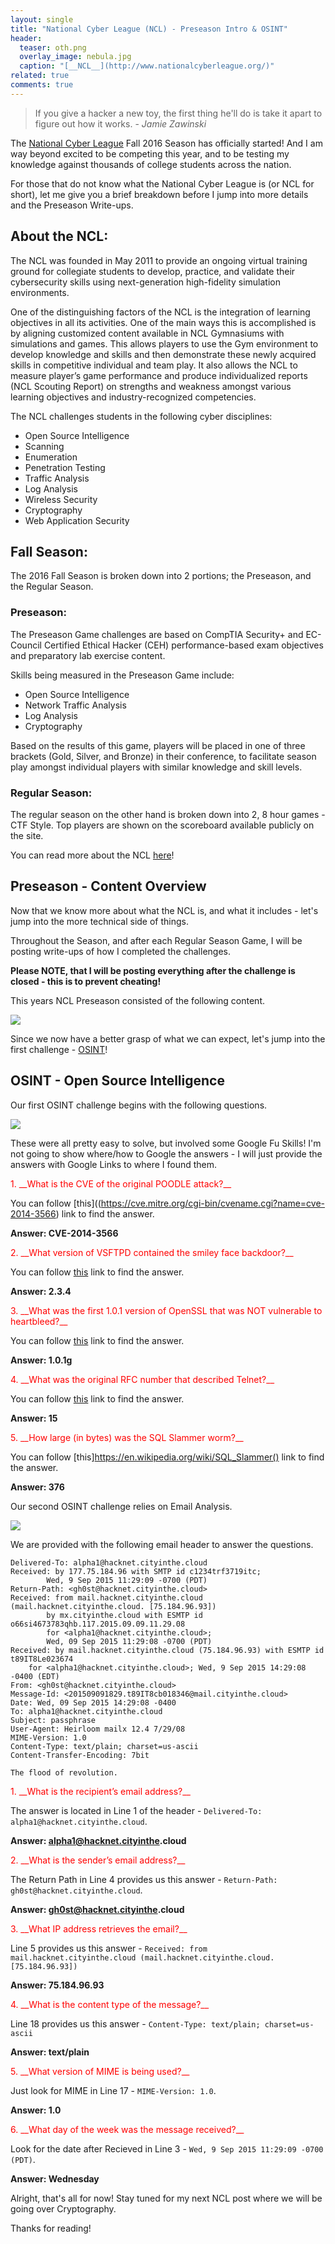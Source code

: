 ```yaml
---
layout: single
title: "National Cyber League (NCL) - Preseason Intro & OSINT"
header:
  teaser: oth.png
  overlay_image: nebula.jpg
  caption: "[__NCL__](http://www.nationalcyberleague.org/)"
related: true
comments: true
---
```


> If you give a hacker a new toy, the first thing he'll do is take it apart to figure out how it works. - _Jamie Zawinski_

The [National Cyber League](http://www.nationalcyberleague.org/) Fall 2016 Season has officially started! And I am way beyond excited to be competing this year, and to be testing my knowledge against thousands of college students across the nation.

For those that do not know what the National Cyber League is (or NCL for short), let me give you a brief breakdown before I jump into more details and the Preseason Write-ups.

## About the NCL:

The NCL was founded in May 2011 to provide an ongoing virtual training ground for collegiate students to develop, practice, and validate their cybersecurity skills using next-generation high-fidelity simulation environments.

One of the distinguishing factors of the NCL is the integration of learning objectives in all its activities. One of the main ways this is accomplished is by aligning customized content available in NCL Gymnasiums with simulations and games. This allows players to use the Gym environment to develop knowledge and skills and then demonstrate these newly acquired skills in competitive individual and team play. It also allows the NCL to measure player’s game performance and produce individualized reports (NCL Scouting Report) on strengths and weakness amongst various learning objectives and industry-recognized competencies.

The NCL challenges students in the following cyber disciplines:

* Open Source Intelligence
* Scanning
* Enumeration
* Penetration Testing
* Traffic Analysis
* Log Analysis
* Wireless Security
* Cryptography
* Web Application Security

## Fall Season:

The 2016 Fall Season is broken down into 2 portions; the Preseason, and the Regular Season.

### Preseason:

The Preseason Game challenges are based on CompTIA Security+ and EC-Council Certified Ethical Hacker (CEH) performance-based exam objectives and preparatory lab exercise content.
 
Skills being measured in the Preseason Game include:

* Open Source Intelligence
* Network Traffic Analysis
* Log Analysis
* Cryptography
 
Based on the results of this game, players will be placed in one of three brackets (Gold, Silver, and Bronze) in their conference, to facilitate season play amongst individual players with similar knowledge and skill levels.

### Regular Season:

The regular season on the other hand is broken down into 2, 8 hour games - CTF Style. Top players are shown on the scoreboard available publicly on the site.

You can read more about the NCL [here](http://www.nationalcyberleague.org/fall-season)!

## Preseason - Content Overview

Now that we know more about what the NCL is, and what it includes - let's jump into the more technical side of things.

Throughout the Season, and after each Regular Season Game, I will be posting write-ups of how I completed the challenges.

**Please NOTE, that I will be posting everything after the challenge is closed - this is to prevent cheating!**

This years NCL Preseason consisted of the following content.

<a href="/images/ncl1.png"><img src="/images/ncl1.png"></a>

Since we now have a better grasp of what we can expect, let's jump into the first challenge - [OSINT](https://en.wikipedia.org/wiki/Open-source_intelligence)!

## OSINT - Open Source Intelligence

Our first OSINT challenge begins with the following questions.

<a href="/images/ncl2.png"><img src="/images/ncl2.png"></a>

These were all pretty easy to solve, but involved some Google Fu Skills! I'm not going to show where/how to Google the answers - I will just provide the answers with Google Links to where I found them.

<div class="rBorder" markdown="1">
<span style="color:red">1. __What is the CVE of the original POODLE attack?__</span>

You can follow [this]((https://cve.mitre.org/cgi-bin/cvename.cgi?name=cve-2014-3566) link to find the answer.

__Answer: CVE-2014-3566__
</div>


<div class="rBorder" markdown="1">
<span style="color:red">2. __What version of VSFTPD contained the smiley face backdoor?__</span>

You can follow [this](http://www.computersecuritystudent.com/SECURITY_TOOLS/METASPLOITABLE/EXPLOIT/lesson8/) link to find the answer.

__Answer: 2.3.4__
</div>


<div class="rBorder" markdown="1">
<span style="color:red">3. __What was the first 1.0.1 version of OpenSSL that was NOT vulnerable to heartbleed?__</span>

You can follow [this](http://heartbleed.com/) link to find the answer.

__Answer: 1.0.1g__
</div>


<div class="rBorder" markdown="1">
<span style="color:red">4. __What was the original RFC number that described Telnet?__</span>

You can follow [this](https://en.wikipedia.org/wiki/Telnet) link to find the answer.

__Answer: 15__
</div>


<div class="rBorder" markdown="1">
<span style="color:red">5. __How large (in bytes) was the SQL Slammer worm?__</span>

You can follow [this]https://en.wikipedia.org/wiki/SQL_Slammer() link to find the answer.

__Answer: 376__
</div>

Our second OSINT challenge relies on Email Analysis.

<a href="/images/ncl3.png"><img src="/images/ncl3.png"></a>

We are provided with the following email header to answer the questions.

```
Delivered-To: alpha1@hacknet.cityinthe.cloud
Received: by 177.75.184.96 with SMTP id c1234trf3719itc;
        Wed, 9 Sep 2015 11:29:09 -0700 (PDT)
Return-Path: <gh0st@hacknet.cityinthe.cloud>
Received: from mail.hacknet.cityinthe.cloud (mail.hacknet.cityinthe.cloud. [75.184.96.93])
        by mx.cityinthe.cloud with ESMTP id o66si4673783qhb.117.2015.09.09.11.29.08
        for <alpha1@hacknet.cityinthe.cloud>;
        Wed, 09 Sep 2015 11:29:08 -0700 (PDT)
Received: by mail.hacknet.cityinthe.cloud (75.184.96.93) with ESMTP id t89IT8Le023674
	for <alpha1@hacknet.cityinthe.cloud>; Wed, 9 Sep 2015 14:29:08 -0400 (EDT)
From: <gh0st@hacknet.cityinthe.cloud>
Message-Id: <201509091829.t89IT8cb018346@mail.cityinthe.cloud>
Date: Wed, 09 Sep 2015 14:29:08 -0400
To: alpha1@hacknet.cityinthe.cloud
Subject: passphrase
User-Agent: Heirloom mailx 12.4 7/29/08
MIME-Version: 1.0
Content-Type: text/plain; charset=us-ascii
Content-Transfer-Encoding: 7bit

The flood of revolution.
```
<div class="rBorder" markdown="1">
<span style="color:red">1. __What is the recipient’s email address?__</span>

The answer is located in Line 1 of the header - `Delivered-To: alpha1@hacknet.cityinthe.cloud`.

__Answer: alpha1@hacknet.cityinthe.cloud__
</div>


<div class="rBorder" markdown="1">
<span style="color:red">2. __What is the sender’s email address?__</span>

The Return Path in Line 4 provides us this answer - `Return-Path: gh0st@hacknet.cityinthe.cloud`.

__Answer: gh0st@hacknet.cityinthe.cloud__
</div>


<div class="rBorder" markdown="1">
<span style="color:red">3. __What IP address retrieves the email?__</span>

Line 5 provides us this answer - `Received: from mail.hacknet.cityinthe.cloud (mail.hacknet.cityinthe.cloud. [75.184.96.93])`

__Answer: 75.184.96.93__
</div>


<div class="rBorder" markdown="1">
<span style="color:red">4. __What is the content type of the message?__</span>

Line 18 provides us this answer - `Content-Type: text/plain; charset=us-ascii`

__Answer: text/plain__
</div>


<div class="rBorder" markdown="1">
<span style="color:red">5. __What version of MIME is being used?__</span>

Just look for MIME in Line 17 - `MIME-Version: 1.0`.

__Answer: 1.0__
</div>


<div class="rBorder" markdown="1">
<span style="color:red">6. __What day of the week was the message received?__</span>

Look for the date after Recieved in Line 3 - `Wed, 9 Sep 2015 11:29:09 -0700 (PDT)`.

__Answer: Wednesday__
</div>

Alright, that's all for now! Stay tuned for my next NCL post where we will be going over Cryptography.

Thanks for reading!
